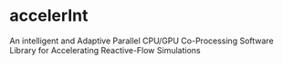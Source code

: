 # accelerInt
An intelligent and Adaptive Parallel CPU/GPU Co-Processing Software Library for Accelerating Reactive-Flow Simulations
